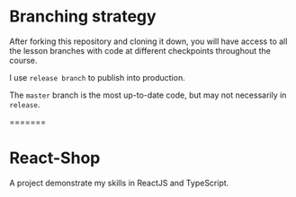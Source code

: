 # Branching strategy

After forking this repository and cloning it down, you will have access to all the lesson branches with code at different checkpoints throughout the course. 

I use `release branch` to publish into production.

The `master` branch is the most up-to-date code, but may not necessarily in `release`.

=======
# React-Shop
A project demonstrate my skills in ReactJS and TypeScript.
